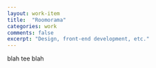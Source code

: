 ```yaml
---
layout: work-item
title:  "Roomorama"
categories: work
comments: false
excerpt: "Design, front-end development, etc."
---
```


blah tee blah
